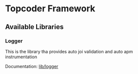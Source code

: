 # Topcoder Framework

## Available Libraries

### Logger

This is the library tha provides auto joi validation and auto apm instrumentation

Documentation: [lib/logger](./src/lib/logger/README.md)
